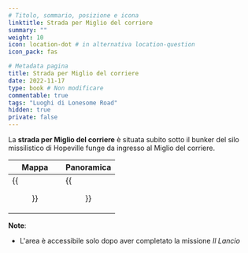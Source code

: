 ```yaml
---
# Titolo, sommario, posizione e icona
linktitle: Strada per Miglio del corriere
summary: ""
weight: 10
icon: location-dot # in alternativa location-question
icon_pack: fas

# Metadata pagina
title: Strada per Miglio del corriere
date: 2022-11-17
type: book # Non modificare
commentable: true
tags: "Luoghi di Lonesome Road"
hidden: true
private: false
---
```


<div class="fnv">

La **strada per Miglio del corriere** è situata subito sotto il bunker del silo missilistico di Hopeville funge da ingresso al Miglio del corriere.

| Mappa | Panoramica |
| ----- | ---------- |
|  {{<figure src="fnv/Path_Couriers_Mile_loc.webp">}}     |  {{<figure src="fnv/Path_to_the_Courier's_Mile.webp">}}          | 

**Note**:
- L'area è accessibile solo dopo aver completato la missione _Il Lancio_

</div>

